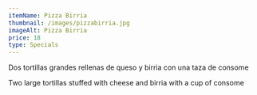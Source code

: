 ```yaml
---
itemName: Pizza Birria
thumbnail: /images/pizzabirria.jpg
imageAlt: Pizza Birria
price: 18
type: Specials
---
```

Dos tortillas grandes rellenas de queso y birria con una taza de consome

Two large tortillas stuffed with cheese and birria with a cup of consome